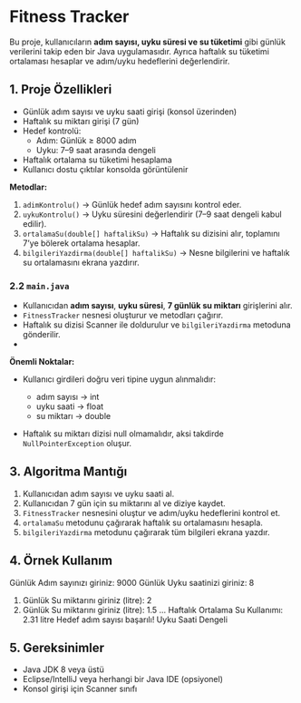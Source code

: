 # Fitness Tracker 

Bu proje, kullanıcıların **adım sayısı, uyku süresi ve su tüketimi** gibi günlük verilerini takip eden bir Java uygulamasıdır. Ayrıca haftalık su tüketimi ortalaması hesaplar ve adım/uyku hedeflerini değerlendirir.



## 1. Proje Özellikleri

- Günlük adım sayısı ve uyku saati girişi (konsol üzerinden)
- Haftalık su miktarı girişi (7 gün)
- Hedef kontrolü:
  - Adım: Günlük ≥ 8000 adım
  - Uyku: 7–9 saat arasında dengeli
- Haftalık ortalama su tüketimi hesaplama
- Kullanıcı dostu çıktılar konsolda görüntülenir



**Metodlar:**

1. `adimKontrolu()` → Günlük hedef adım sayısını kontrol eder.
2. `uykuKontrolu()` → Uyku süresini değerlendirir (7–9 saat dengeli kabul edilir).
3. `ortalamaSu(double[] haftalikSu)` → Haftalık su dizisini alır, toplamını 7’ye bölerek ortalama hesaplar.
4. `bilgileriYazdirma(double[] haftalikSu)` → Nesne bilgilerini ve haftalık su ortalamasını ekrana yazdırır.



### 2.2 `main.java`

* Kullanıcıdan **adım sayısı**, **uyku süresi**, **7 günlük su miktarı** girişlerini alır.
* `FitnessTracker` nesnesi oluşturur ve metodları çağırır.
* Haftalık su dizisi Scanner ile doldurulur ve `bilgileriYazdirma` metoduna gönderilir.
* 

**Önemli Noktalar:**
* Kullanıcı girdileri doğru veri tipine uygun alınmalıdır:

  * adım sayısı → int
  * uyku saati → float
  * su miktarı → double
* Haftalık su miktarı dizisi null olmamalıdır, aksi takdirde `NullPointerException` oluşur.



## 3. Algoritma Mantığı

1. Kullanıcıdan adım sayısı ve uyku saati al.
2. Kullanıcıdan 7 gün için su miktarını al ve diziye kaydet.
3. `FitnessTracker` nesnesini oluştur ve adım/uyku hedeflerini kontrol et.
4. `ortalamaSu` metodunu çağırarak haftalık su ortalamasını hesapla.
5. `bilgileriYazdirma` metodunu çağırarak tüm bilgileri ekrana yazdır.


## 4. Örnek Kullanım

Günlük Adım sayınızı giriniz: 9000
Günlük Uyku saatinizi giriniz: 8
1. Günlük Su miktarını giriniz (litre): 2
2. Günlük Su miktarını giriniz (litre): 1.5
...
Haftalık Ortalama Su Kullanımı: 2.31 litre
Hedef adım sayısı başarılı!
Uyku Saati Dengeli



## 5. Gereksinimler

* Java JDK 8 veya üstü
* Eclipse/IntelliJ veya herhangi bir Java IDE (opsiyonel)
* Konsol girişi için Scanner sınıfı


